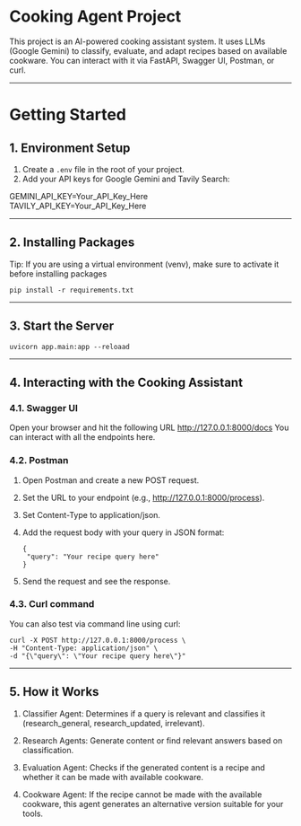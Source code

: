 # Cooking Agent Project

This project is an AI-powered cooking assistant system. It uses LLMs (Google Gemini) to classify, evaluate, and adapt recipes based on available cookware. You can interact with it via FastAPI, Swagger UI, Postman, or curl.
_____

# Getting Started

## 1. Environment Setup

1. Create a `.env` file in the root of your project.
2. Add your API keys for Google Gemini and Tavily Search:

GEMINI_API_KEY=Your_API_Key_Here   
TAVILY_API_KEY=Your_API_Key_Here
____

## 2. Installing Packages
Tip: If you are using a virtual environment (venv), make sure to activate it before installing packages
```
pip install -r requirements.txt
```
____

## 3. Start the Server 
```
uvicorn app.main:app --reloaad
```
____

## 4. Interacting with the Cooking Assistant

### 4.1. Swagger UI

Open your browser and hit the following URL
http://127.0.0.1:8000/docs
You can interact with all the endpoints here.

### 4.2. Postman

1. Open Postman and create a new POST request.

2. Set the URL to your endpoint (e.g., http://127.0.0.1:8000/process).

3. Set Content-Type to application/json.

4. Add the request body with your query in JSON format:
   ``` 
   {
    "query": "Your recipe query here"
   }
   ```

5. Send the request and see the response.

### 4.3. Curl command 
You can also test via command line using curl:
```
curl -X POST http://127.0.0.1:8000/process \
-H "Content-Type: application/json" \
-d "{\"query\": \"Your recipe query here\"}"
```
____

## 5. How it Works 

1. Classifier Agent: Determines if a query is relevant and classifies it (research_general, research_updated, irrelevant).

2. Research Agents: Generate content or find relevant answers based on classification.

3. Evaluation Agent: Checks if the generated content is a recipe and whether it can be made with available cookware.

4. Cookware Agent: If the recipe cannot be made with the available cookware, this agent generates an alternative version suitable for your tools.
